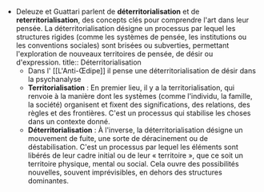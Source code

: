 - Deleuze et Guattari parlent de **déterritorialisation** et de **reterritorialisation**, des concepts clés pour comprendre l'art dans leur pensée. La déterritorialisation désigne un processus par lequel les structures rigides (comme les systèmes de pensée, les institutions ou les conventions sociales) sont brisées ou subverties, permettant l'exploration de nouveaux territoires de pensée, de désir ou d'expression.
  title:: Déterritorialisation
	- Dans l' [[L'Anti-Œdipe]] il pense une déterritorialisation de désir dans la psychanalyse
	- **Territorialisation** : En premier lieu, il y a la territorialisation, qui renvoie à la manière dont les systèmes (comme l'individu, la famille, la société) organisent et fixent des significations, des relations, des règles et des frontières. C'est un processus qui stabilise les choses dans un contexte donné.
	- **Déterritorialisation** : À l'inverse, la déterritorialisation désigne un mouvement de fuite, une sorte de déracinement ou de déstabilisation. C'est un processus par lequel les éléments sont libérés de leur cadre initial ou de leur « territoire », que ce soit un territoire physique, mental ou social. Cela ouvre des possibilités nouvelles, souvent imprévisibles, en dehors des structures dominantes.